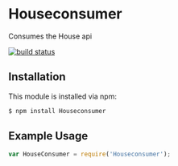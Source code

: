 # Houseconsumer

Consumes the House api

[![build status](https://secure.travis-ci.org/tmoss343/Houseconsumer.png)](http://travis-ci.org/tmoss343/Houseconsumer)

## Installation

This module is installed via npm:

``` bash
$ npm install Houseconsumer
```

## Example Usage

``` js
var HouseConsumer = require('Houseconsumer');
```

